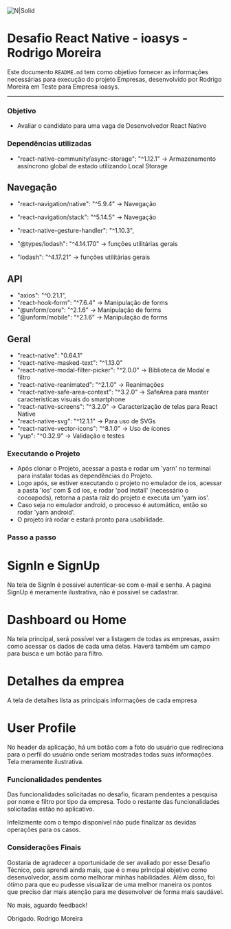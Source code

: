 ![N|Solid](logo_ioasys.png)

# Desafio React Native - ioasys - Rodrigo Moreira

Este documento `README.md` tem como objetivo fornecer as informações necessárias para execução do projeto Empresas, desenvolvido por Rodrigo Moreira em Teste para Empresa ioasys.

---

### Objetivo ###

* Avaliar o candidato para uma vaga de Desenvolvedor React Native

### Dependências utilizadas
* "react-native-community/async-storage": "^1.12.1" -> Armazenamento assíncrono global de estado utilizando Local Storage

## Navegação
* "react-navigation/native": "^5.9.4" -> Navegação
* "react-navigation/stack": "^5.14.5" -> Navegação
* "react-native-gesture-handler": "^1.10.3",

* "@types/lodash": "^4.14.170" -> funções utilitárias gerais
* "lodash": "^4.17.21" -> funções utilitárias gerais

## API
* "axios": "^0.21.1",
* "react-hook-form": "^7.6.4" -> Manipulação de forms
* "@unform/core": "^2.1.6" -> Manipulação de forms
* "@unform/mobile": "^2.1.6" -> Manipulação de forms

## Geral
* "react-native": "0.64.1"
* "react-native-masked-text": "^1.13.0"
* "react-native-modal-filter-picker": "^2.0.0" -> Biblioteca de Modal e filtro
* "react-native-reanimated": "^2.1.0" -> Reanimações
* "react-native-safe-area-context": "^3.2.0" -> SafeArea para manter caracteristicas visuais do smartphone
* "react-native-screens": "^3.2.0" -> Caracterização de telas para React Native
* "react-native-svg": "^12.1.1" -> Para uso de SVGs
* "react-native-vector-icons": "^8.1.0" -> Uso de ícones
* "yup": "^0.32.9" -> Validação e testes

### Executando o Projeto

* Após clonar o Projeto, acessar a pasta e rodar um 'yarn' no terminal para instalar todas as dependências do Projeto.
* Logo após, se estiver executando o projeto no emulador de ios, acessar a pasta 'ios' com $ cd ios, e rodar 'pod install' (necessário o cocoapods), retorna a pasta raiz do projeto e executa um 'yarn ios'.
* Caso seja no emulador android, o processo é automático, então so rodar 'yarn android'. 
* O projeto irá rodar e estará pronto para usabilidade.

### Passo a passo

# SignIn e SignUp
Na tela de SignIn é possivel autenticar-se com e-mail e senha. A pagina SignUp é meramente ilustrativa, não é possivel se cadastrar.

# Dashboard ou Home
Na tela principal, será possível ver a listagem de todas as empresas, assim como acessar os dados de cada uma delas. Haverá também um campo para busca e um botão para filtro.

# Detalhes da emprea
A tela de detalhes lista as principais informações de cada empresa

# User Profile
No header da aplicação, há um botão com a foto do usuário que redireciona para o perfil do usuário onde seriam mostradas todas suas informações. Tela meramente ilustrativa.

### Funcionalidades pendentes
Das funcionalidades solicitadas no desafio, ficaram pendentes a pesquisa por nome e filtro por tipo da empresa. Todo o restante das funcionalidades solicitadas estão no aplicativo.

Infelizmente com o tempo disponível não pude finalizar as devidas operações para os casos.


### Considerações Finais

Gostaria de agradecer a oportunidade de ser avaliado por esse Desafio Técnico, pois aprendi ainda mais, que é o meu principal objetivo como desenvolvedor, assim como melhorar minhas habilidades. 
Além disso, foi ótimo para que eu pudesse visualizar de uma melhor maneira os pontos que preciso dar mais atenção para me desenvolver de forma mais saudável.

No mais, aguardo feedback!

Obrigado.
Rodrigo Moreira